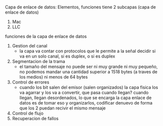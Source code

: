Capa de enlace de datos: Elementos, funciones
tiene 2 subcapas (capa de enlace de datos)

1. Mac
2. LLC

funciones de la capa de enlace de datos

1. Gestion del canal
   - la capa va contar con protocolos que le permite a la señal decidir si va en un solo canal, si es duplex, o si es duplex
2. Segmentacion de la trama
   - el tamaño del mensaje no puede ser ni muy grande ni muy pequeño, no podemos mandar una cantidad superior a 1518 bytes (a traves de los medios) ni menos de 64 bytes
3. Control de errores
	- cuando los bit salen del emisor (salen organizados) la capa fisica los va agarrar y los va a convertir, que pasa cuando llegan? cuando llegan, llegan desordenados, lo que se encarga la capa enlace de datos es de tomar eso y organizarlos, codificar denuevo de forma que los 2 puedan recivir el mismo mensaje
4. Control de flujo
5. Recuperacion de fallos

